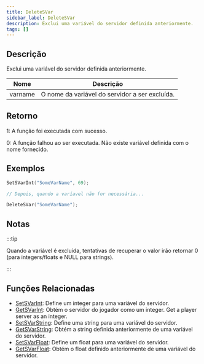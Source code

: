 ```yaml
---
title: DeleteSVar
sidebar_label: DeleteSVar
description: Exclui uma variável do servidor definida anteriormente.
tags: []
---
```


## Descrição

Exclui uma variável do servidor definida anteriormente.

| Nome    | Descrição                                      |
| ------- | ---------------------------------------------- |
| varname | O nome da variável do servidor a ser excluída. |

## Retorno

1: A função foi executada com sucesso.

0: A função falhou ao ser executada. Não existe variável definida com o nome fornecido.

## Exemplos

```c
SetSVarInt("SomeVarName", 69);

// Depois, quando a varíavel não for necessária...

DeleteSVar("SomeVarName");
```

## Notas

:::tip

Quando a variável é excluída, tentativas de recuperar o valor irão retornar 0 (para integers/floats e NULL para strings).

:::

## Funções Relacionadas

- [SetSVarInt](SetSVarInt): Define um integer para uma variável do servidor.
- [GetSVarInt](GetSVarInt): Obtém o servidor do jogador como um integer. Get a player server as an integer.
- [SetSVarString](SetSVarString): Define uma string para uma variável do servidor.
- [GetSVarString](GetSVarString): Obtém a string definida anteriormente de uma variável do servidor.
- [SetSVarFloat](SetSVarFloat): Define um float para uma variável do servidor.
- [GetSVarFloat](GetSVarFloat): Obtém o float definido anteriormente de uma variável do servidor.
